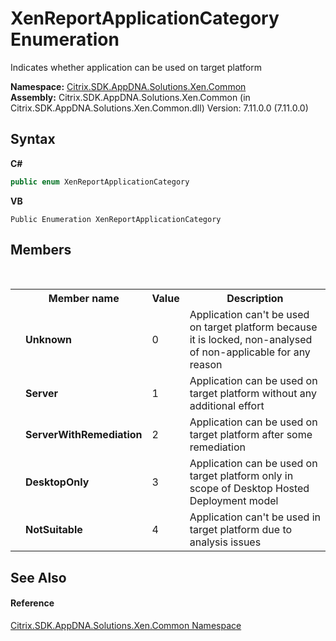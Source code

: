 # XenReportApplicationCategory Enumeration
 

Indicates whether application can be used on target platform

**Namespace:**&nbsp;[Citrix.SDK.AppDNA.Solutions.Xen.Common](013dc694-c357-448d-ed5a-b5c48a7f6852.md)<br />**Assembly:**&nbsp;Citrix.SDK.AppDNA.Solutions.Xen.Common (in Citrix.SDK.AppDNA.Solutions.Xen.Common.dll) Version: 7.11.0.0 (7.11.0.0)

## Syntax

**C#**
```csharp
public enum XenReportApplicationCategory
```

**VB**
```vbnet
Public Enumeration XenReportApplicationCategory
```


## Members
&nbsp;<table><tr><th></th><th>Member name</th><th>Value</th><th>Description</th></tr><tr><td /><td target="F:Citrix.SDK.AppDNA.Solutions.Xen.Common.XenReportApplicationCategory.Unknown">**Unknown**</td><td>0</td><td>Application can't be used on target platform because it is locked, non-analysed of non-applicable for any reason</td></tr><tr><td /><td target="F:Citrix.SDK.AppDNA.Solutions.Xen.Common.XenReportApplicationCategory.Server">**Server**</td><td>1</td><td>Application can be used on target platform without any additional effort</td></tr><tr><td /><td target="F:Citrix.SDK.AppDNA.Solutions.Xen.Common.XenReportApplicationCategory.ServerWithRemediation">**ServerWithRemediation**</td><td>2</td><td>Application can be used on target platform after some remediation</td></tr><tr><td /><td target="F:Citrix.SDK.AppDNA.Solutions.Xen.Common.XenReportApplicationCategory.DesktopOnly">**DesktopOnly**</td><td>3</td><td>Application can be used on target platform only in scope of Desktop Hosted Deployment model</td></tr><tr><td /><td target="F:Citrix.SDK.AppDNA.Solutions.Xen.Common.XenReportApplicationCategory.NotSuitable">**NotSuitable**</td><td>4</td><td>Application can't be used in target platform due to analysis issues</td></tr></table>

## See Also


#### Reference
<a href="013dc694-c357-448d-ed5a-b5c48a7f6852">Citrix.SDK.AppDNA.Solutions.Xen.Common Namespace</a><br />